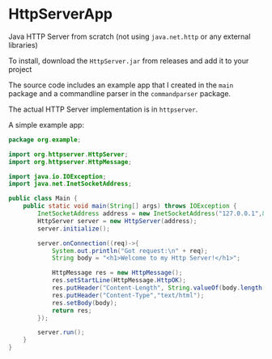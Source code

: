 # HttpServerApp

Java HTTP Server from scratch (not using `java.net.http` or any external libraries)

To install, download the `HttpServer.jar` from releases and add it to your project

The source code includes an example app that I created in the `main` package and a commandline parser in the `commandparser` package.

The actual HTTP Server implementation is in `httpserver`.

A simple example app:
```java
package org.example;

import org.httpserver.HttpServer;
import org.httpserver.HttpMessage;

import java.io.IOException;
import java.net.InetSocketAddress;

public class Main {
    public static void main(String[] args) throws IOException {
        InetSocketAddress address = new InetSocketAddress("127.0.0.1",8081);
        HttpServer server = new HttpServer(address);
        server.initialize();

        server.onConnection((req)->{
            System.out.println("Got request:\n" + req);
            String body = "<h1>Welcome to my Http Server!</h1>";

            HttpMessage res = new HttpMessage();
            res.setStartLine(HttpMessage.HttpOK);
            res.putHeader("Content-Length", String.valueOf(body.length()));
            res.putHeader("Content-Type","text/html");
            res.setBody(body);
            return res;
        });

        server.run();
    }
}
```
